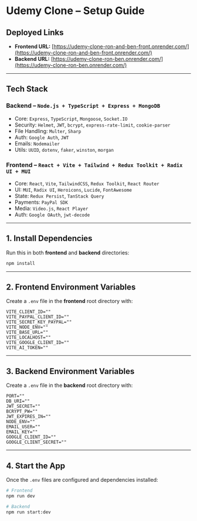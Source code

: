 # Udemy Clone – Setup Guide

## Deployed Links

- **Frontend URL:** [https://udemy-clone-ron-and-ben-front.onrender.com/](https://udemy-clone-ron-and-ben-front.onrender.com/)
- **Backend URL:** [https://udemy-clone-ron-ben.onrender.com/](https://udemy-clone-ron-ben.onrender.com/)

---

## Tech Stack

### Backend – `Node.js + TypeScript + Express + MongoDB`

- Core: `Express`, `TypeScript`, `Mongoose`, `Socket.IO`
- Security: `Helmet`, `JWT`, `bcrypt`, `express-rate-limit`, `cookie-parser`
- File Handling: `Multer`, `Sharp`
- Auth: `Google Auth`, `JWT`
- Emails: `Nodemailer`
- Utils: `UUID`, `dotenv`, `faker`, `winston`, `morgan`

### Frontend – `React + Vite + Tailwind + Redux Toolkit + Radix UI + MUI`

- Core: `React`, `Vite`, `TailwindCSS`, `Redux Toolkit`, `React Router`
- UI: `MUI`, `Radix UI`, `Heroicons`, `Lucide`, `FontAwesome`
- State: `Redux Persist`, `TanStack Query`
- Payments: `PayPal SDK`
- Media: `Video.js`, `React Player`
- Auth: `Google OAuth`, `jwt-decode`

---

## 1. Install Dependencies

Run this in both **frontend** and **backend** directories:

```bash
npm install
```

---

## 2. Frontend Environment Variables

Create a `.env` file in the **frontend** root directory with:

```env
VITE_CLIENT_ID=""
VITE_PAYPAL_CLIENT_ID=""
VITE_SECRET_KEY_PAYPAL=""
VITE_NODE_ENV=""
VITE_BASE_URL=""
VITE_LOCALHOST=""
VITE_GOOGLE_CLIENT_ID=""
VITE_AI_TOKEN=""
```

---

## 3. Backend Environment Variables

Create a `.env` file in the **backend** root directory with:

```env
PORT=""
DB_URI=""
JWT_SECRET=""
BCRYPT_PW=""
JWT_EXPIRES_IN=""
NODE_ENV=""
EMAIL_USER=""
EMAIL_KEY=""
GOOGLE_CLIENT_ID=""
GOOGLE_CLIENT_SECRET=""
```

---

## 4. Start the App

Once the `.env` files are configured and dependencies installed:

```bash
# Frontend
npm run dev

# Backend
npm run start:dev
```
